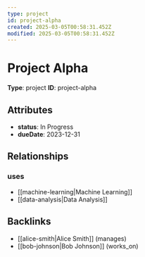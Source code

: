 ```yaml
---
type: project
id: project-alpha
created: 2025-03-05T00:58:31.452Z
modified: 2025-03-05T00:58:31.452Z
---
```


# Project Alpha

**Type**: project
**ID**: project-alpha

## Attributes

- **status**: In Progress
- **dueDate**: 2023-12-31

## Relationships

### uses

- [[machine-learning|Machine Learning]]
- [[data-analysis|Data Analysis]]

## Backlinks

- [[alice-smith|Alice Smith]] (manages)
- [[bob-johnson|Bob Johnson]] (works_on)

